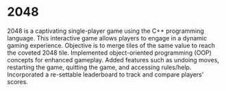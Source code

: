 # 2048
2048 is a captivating single-player game using the C++ programming language. This interactive game allows players to engage in a dynamic gaming experience.
Objective is to merge tiles of the same value to reach the coveted 2048 tile.
Implemented object-oriented programming (OOP) concepts for enhanced gameplay.
Added features such as undoing moves, restarting the game, quitting the game, and accessing rules/help.
Incorporated a re-settable leaderboard to track and compare players' scores.


